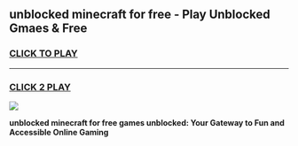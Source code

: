 
## unblocked minecraft for free - Play Unblocked Gmaes & Free
<h3>
<a href="https://news.freeplayer.one?title=unblocked_minecraft_for_free&ref=23F">CLICK TO PLAY</a></h3>
<hr>

<h3>
<a href="https://news.freeplayer.one?title=unblocked_minecraft_for_free&ref=23F">CLICK 2 PLAY</a>
  
</h3>

<a href="https://news.freeplayer.one?title=unblocked_minecraft_for_free&ref=23F/"><img src="https://clearcache.store/games.png"></a>


**unblocked minecraft for free games unblocked: Your Gateway to Fun and Accessible Online Gaming**
